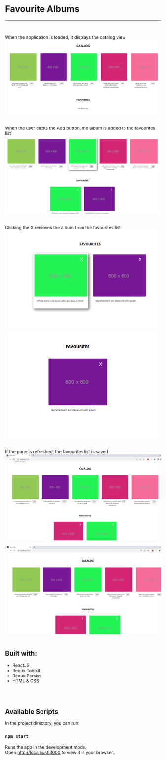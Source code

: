# Favourite Albums
___
<br>

When the application is loaded, it displays the catalog view
<img src="./src/images/homeView.png">
<br>
<br>

When the user clicks the Add button, the album is added to the favourites list
<img src="./src/images/add.png">
<br>
<br>

Clicking the X removes the album from the favourites list
<img src="./src/images/del.png">

<img src="./src/images/deleted.png">
<br>
<br>

If the page is refreshed, the favourites list is saved
<img src="./src/images/beforeRefresh.png">

<img src="./src/images/afterRefresh.png">

<br>
<br>

## Built with:

* ReactJS
* Redux Toolkit
* Redux Persist
* HTML & CSS

<br>
<br>

## Available Scripts

In the project directory, you can run:

### `npm start`

Runs the app in the development mode.\
Open [http://localhost:3000](http://localhost:3000) to view it in your browser.

